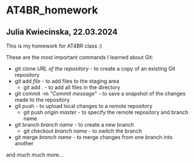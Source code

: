 # AT4BR_homework
## Julia Kwiecinska, 22.03.2024

This is my homework for AT4BR class :)


These are the most important commands I learned about Git:
- git clone *URL of the repository* - to create a copy of an existing Git repository
- git add *file* - to add files to the staging area
    - git add *.* - to add all files in the directory
- git commit -m "*Commit message*" - to save a snapshot of the changes made to the repository
- git push - to upload local changes to a remote repository 
    - git push *origin master* - to specify the remote repository and branch name
- git branch *branch name* - to create a new branch
    - git  checkout *branch name* - to switch the branch
- git merge *branch name* - to merge changes from one branch into another 

and much much more...